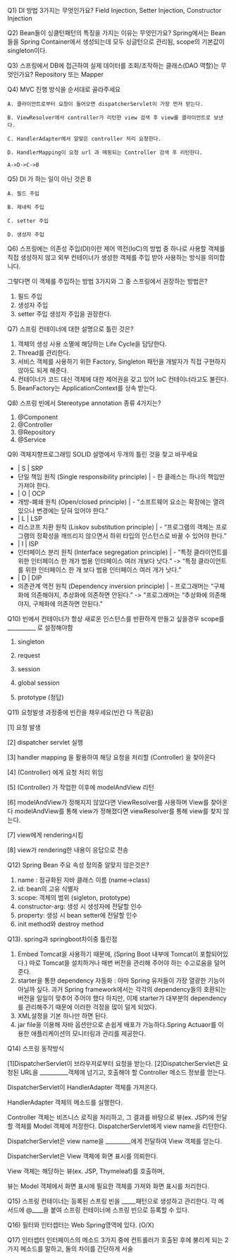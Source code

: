 Q1) DI 방법 3가지는 무엇인가요?
	Field Injection, Setter Injection, Constructor Injection

Q2) Bean들이 싱클턴패턴의 특징을 가지는 이유는 무엇인가요?
	Spring에서는 Bean들을 Spring Container에서 생성되는데 모두 싱글턴으로 관리됨, scope의 기본값이 singleton이다.

Q3) 스프링에서 DB에 접근하여 실제 데이터를 조회/조작하는 클래스(DAO 역할)는 무엇인가요?
	Repository 또는 Mapper


Q4) MVC 진행 방식을 순서대로 골라주세요

	A. 클라이언트로부터 요청이 들어오면 dispatcherServlet이 가장 먼저 받는다.

	B. ViewResolver에서 controller가 리턴한 view 검색 후 view를 클라이언트로 보낸다.

	C. HandlerAdapter에서 알맞은 controller 처리 요청한다.

	D. HandlerMapping이 요청 url 과 매핑되는 Controller 검색 후 리턴한다.
	
	A->D->C->B

Q5) DI 가 하는 일이 아닌 것은 B

	A. 필드 주입

	B. 제네릭 주입

	C. setter 주입

	D. 생성자 주입
	
	
	
Q6) 스프링에는 의존성 주입(DI)이란 제어 역전(IoC)의 방법 중 하나로 사용할 객체를 직접 생성하지 않고 외부 컨테이너가 생성한 객체를 주입 받아 사용하는 방식을 의미합니다. 

그렇다면 이 객체를 주입하는 방법 3가지와 그 중 스프링에서 권장하는 방법은? 

1.  필드 주입
2.  생성자 주입
3.  setter 주입
생성자 주입을 권장한다.

Q7) 스프링 컨테이너에 대한 설명으로 틀린 것은?


1. 객체의 생성 사용 소멸에 해당하는 Life Cycle을 담당한다.
2. Thread를 관리한다.
3. 서비스 객체를 사용하기 위한 Factory, Singleton 패턴을 개발자가 직접 구현하지 않아도 되게 해준다.
4. 컨테이너가 코드 대신 객체에 대한 제어권을 갖고 있어 IoC 컨테이너라고도 불린다.
5. BeanFactory는 ApplicationContext를 상속 받는다.


Q8) 스프링 빈에서 Stereotype annotation 종류 4가지는?
1. @Component
2. @Controller
3. @Repository
4. @Service

Q9) 객체지향프로그래밍 SOLID 설명에서 두개의 틀린 것을 찾고 바꾸세요

- | S | SRP
- 단일 책임 원칙 (Single responsibility principle) | - 한 클래스는 하나의 책임만 가져야 한다.
- | O | OCP
- 개방-폐쇄 원칙 (Open/closed principle) | - “소프트웨어 요소는 확장에는 열려 있으나 변경에는 닫혀 있어야 한다.”
- | L | LSP
- 리스코프 치환 원칙 (Liskov substitution principle) | - “프로그램의 객체는 프로그램의 정확성을 깨뜨리지 않으면서 하위 타입의 인스턴스로 바꿀 수 있어야 한다.” 
- | I | ISP
- 인터페이스 분리 원칙 (Interface segregation principle) | - “특정 클라이언트를 위한 인터페이스 한 개가 범용 인터페이스 여러 개보다 낫다.” 
-> “특정 클라이언트를 위한 인터페이스 한 개 보다 범용 인터페이스 여러 개가 낫다.” 
- | D | DIP 
- 의존관계 역전 원칙 (Dependency inversion principle) | - 프로그래머는 “구체화에 의존해야지, 추상화에 의존하면 안된다.” 
-> "프로그래머는 “추상화에 의존해야지, 구체화에 의존하면 안된다."

Q10) 빈에서 컨테이너가 항상 새로운 인스턴스를 반환하게 만들고 싶을경우 scope를 __________ 로 설정해야함

1) singleton

2) request

3) session

4) global session

5) prototype (정답)




Q11) 요청발생 과정중에 빈칸을 채우세요(빈칸 다 똑같음)

[1] 요청 발생

[2] dispatcher servlet 실행

[3] handler mapping 을 활용하여 해당 요청을 처리할 (Controller) 을 찾아온다

[4] (Controller) 에게 요청 처리 위임

[5] (Controller) 가 작업한 이후에 modelAndView 리턴

[6] modelAndView가 정해지지 않았다면 ViewResolver를 사용하며 View를 찾아온다
	modelAndView를 통해 view가 정해졌다면 viewResolver를 통해 view를 찾지 않는다.

[7] view에게 rendering시킴

[8] view가 rendering한 내용이 응답으로 전송

Q12) Spring Bean 주요 속성 정의중 알맞지 않은것은?
1) name : 정규화된 자바 클래스 이름 (name->class)
2) id: bean의 고유 식별자
3) scope: 객체의 범위 (sigleton, prototype)
4) constructor-arg: 생성 시 생성자에 전달할 인수
5) property: 생성 시 bean setter에 전달할 인수
6) init method와 destroy method

Q13). spring과 springboot차이중 틀린점

1) Embed Tomcat을 사용하기 때문에, (Spring Boot 내부에 Tomcat이 포함되어있다.) 따로 Tomcat을 설치하거나 매번 버전을 관리해 주어야 하는 수고로움을 덜어준다.
2) starter을 통한 dependency 자동화 : 아마 Spring 유저들이 가장 열광한 기능이 아닐까 싶다. 과거 Spring framework에서는 각각의 dependency들의 호환되는 버전을 일일이 맞추어 주어야 했다 
		하지만, 이제 starter가 대부분의 dependency를 관리해주기 때문에 이러한 걱정을 많이 덜게 되었다.
3) XML설정을 기본 하나만 하면 된다.
4) jar file을 이용해 자바 옵션만으로 손쉽게 배포가 가능하다.Spring Actuaor를 이용한 애플리케이션의 모니터링과 관리를 제공한다.




Q14) 스프링 동작방식

[1]DispatcherServlet이 브라우저로부터 요청을 받는다.
[2]DispatcherServlet은 요청된 URL을 __________객체에 넘기고,
호출해야 할 Controller 메소드 정보를 얻는다.

DispatcherServlet이 HandlerAdapter 객체를 가져온다.

HandlerAdapter 객체의 메소드를 실행한다.

Controller 객체는 비즈니스 로직을 처리하고, 그 결과를 바탕으로 뷰(ex. JSP)에 전달할 객체를 Model 객체에 저장한다. DispatcherServlet에게 view name을 리턴한다.

DispatcherServlet은 view name을 _________에게 전달하여 View 객체를 얻는다.

DispatcherServlet은 View 객체에 화면 표시를 의뢰한다.

View 객체는 해당하는 뷰(ex. JSP, Thymeleaf)를 호출하며,

뷰는 Model 객체에서 화면 표시에 필요한 객체를 가져와 화면 표시를 처리한다.

Q15) 스프링 컨테이너는 등록된 스프링 빈을 _____패턴으로 생성하고 관리한다. 각 메서드에 @____을 붙여 스프링 컨테이너에 스프링 빈으로 등록할 수 있다.

Q16) 필터와 인터셉터는 Web Spring영역에 있다. (O/X)

Q17) 인터셉터 인터페이스의 메소드 3가지 중에 컨트롤러가 호출된 후에 불리게 되는 2가지 메소드를 말하고, 둘의 차이를 간단하게 서술
